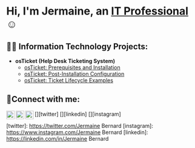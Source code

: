 <h1>Hi, I'm Jermaine, an <a href="https://linkedin.com/in/jermaine-bernard-116b4937">IT Professional</a>☺</h1>

<h2>👨‍💻 Information Technology Projects:</h2>

- <b>osTicket (Help Desk Ticketing System)</b>
  - [osTicket: Prerequisites and Installation](https://github.com/jmabernard/osticket-prereqs)
  - [osTicket: Post-Installation Configuration](https://github.com/jmabernard/post-install-config)
  - [osTicket: Ticket Lifecycle Examples](https://github.com/jmabernard/ticket-lifecycle)
<h2>🤳Connect with me:</h2>

[<img align="left" alt="Josh | Twitter" width="22px" src="https://cdn.jsdelivr.net/npm/simple-icons@v3/icons/twitter.svg" />][twitter]
[<img align="left" alt="Josh | LinkedIn" width="22px" src="https://cdn.jsdelivr.net/npm/simple-icons@v3/icons/linkedin.svg" />][linkedin]
[<img align="left" alt="Josh | Instagram" width="22px" src="https://cdn.jsdelivr.net/npm/simple-icons@v3/icons/instagram.svg" />][instagram]

[twitter]: https://twitter.com/Jermaine Bernard
[instagram]: https://www.instagram.com/Jermaine Bernard
[linkedin]: https://linkedin.com/in/Jermaine Bernard
